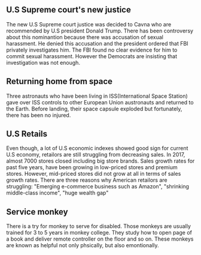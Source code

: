 ## U.S Supreme court's new justice

The new U.S Supreme court justice was decided to Cavna who are recommended by U.S president Donald Trump. There has been controversy about this nominantion because there was accusation of sexual harassment. He denied this accusation and the president ordered that FBI privately investigates him. The FBI found no clear evidence for him to commit sexual harassment. However the Democrats are insisting that investigation was not enough.

## Returning home from space

Three astronauts who have been living in ISS(International Space Station) gave over ISS controls to other European Union austronauts and returned to the Earth. Before landing, their space capsule exploded but fortunately, there has been no injured.

## U.S Retails

Even though, a lot of U.S economic indexes showed good sign for current U.S economy, retailors are still struggling from decreasing sales. In 2017, almost 7000 stores closed including big store brands. Sales growth rates for past five years, have been growing in low-priced stores and premium stores. However, mid-priced stores did not grow at all in terms of sales growth rates. There are three reasons why American retailors are struggling: "Emerging e-commerce business such as Amazon", "shrinking middle-class income", "huge wealth gap"

## Service monkey

There is a try for monkey to serve for disabled. Those monkeys are usually trained for 3 to 5 years in monkey college. They study how to open page of a book and deliver remote controller on the floor and so on. These monkeys are known as helpful not only phsically, but also emontionally.
